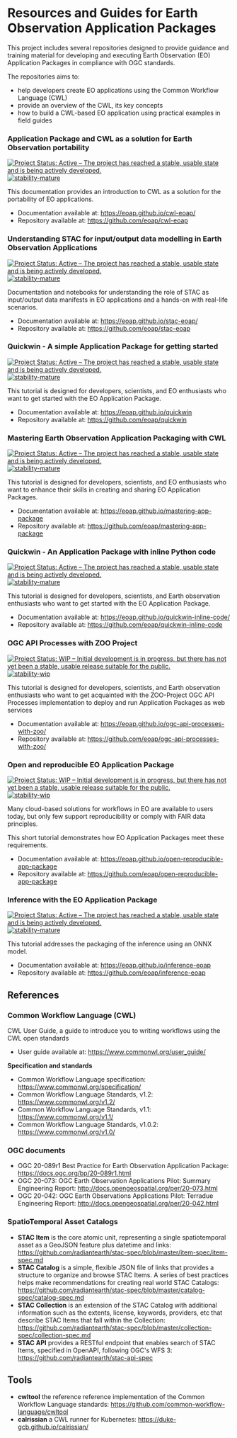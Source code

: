# Resources and Guides for Earth Observation Application Packages

This project includes several repositories designed to provide guidance and training material for developing and executing Earth Observation (EO) Application Packages in compliance with OGC standards. 

The repositories aims to:

* help developers create EO applications using the Common Workflow Language (CWL)
* provide an overview of the CWL, its key concepts
* how to build a CWL-based EO application using practical examples in field guides

### Application Package and CWL as a solution for Earth Observation portability

[![Project Status: Active – The project has reached a stable, usable state and is being actively developed.](https://www.repostatus.org/badges/latest/active.svg)](https://www.repostatus.org/#active)
[![stability-mature](https://img.shields.io/badge/stability-mature-008000.svg)](https://github.com/mkenney/software-guides/blob/master/STABILITY-BADGES.md#mature)

This documentation provides an introduction to CWL as a solution for the portability of EO applications.

* Documentation available at: https://eoap.github.io/cwl-eoap/
* Repository available at: https://github.com/eoap/cwl-eoap

### Understanding STAC for input/output data modelling in Earth Observation Applications

[![Project Status: Active – The project has reached a stable, usable state and is being actively developed.](https://www.repostatus.org/badges/latest/active.svg)](https://www.repostatus.org/#active)
[![stability-mature](https://img.shields.io/badge/stability-mature-008000.svg)](https://github.com/mkenney/software-guides/blob/master/STABILITY-BADGES.md#mature)

Documentation and notebooks for understanding the role of STAC as input/output data manifests in EO applications and a hands-on with real-life scenarios.

* Documentation available at: https://eoap.github.io/stac-eoap/
* Repository available at: https://github.com/eoap/stac-eoap

### Quickwin - A simple Application Package for getting started

[![Project Status: Active – The project has reached a stable, usable state and is being actively developed.](https://www.repostatus.org/badges/latest/active.svg)](https://www.repostatus.org/#active)
[![stability-mature](https://img.shields.io/badge/stability-mature-008000.svg)](https://github.com/mkenney/software-guides/blob/master/STABILITY-BADGES.md#mature)

This tutorial is designed for developers, scientists, and EO enthusiasts who want to get started with the EO Application Package.

* Documentation available at: https://eoap.github.io/quickwin
* Repository available at: https://github.com/eoap/quickwin 

### Mastering Earth Observation Application Packaging with CWL

[![Project Status: Active – The project has reached a stable, usable state and is being actively developed.](https://www.repostatus.org/badges/latest/active.svg)](https://www.repostatus.org/#active)
[![stability-mature](https://img.shields.io/badge/stability-mature-008000.svg)](https://github.com/mkenney/software-guides/blob/master/STABILITY-BADGES.md#mature)

This tutorial is designed for developers, scientists, and EO enthusiasts who want to enhance their skills in creating and sharing EO Application Packages.

* Documentation available at: https://eoap.github.io/mastering-app-package
* Repository available at: https://github.com/eoap/mastering-app-package

### Quickwin - An Application Package with inline Python code

[![Project Status: Active – The project has reached a stable, usable state and is being actively developed.](https://www.repostatus.org/badges/latest/active.svg)](https://www.repostatus.org/#active)
[![stability-mature](https://img.shields.io/badge/stability-mature-008000.svg)](https://github.com/mkenney/software-guides/blob/master/STABILITY-BADGES.md#mature)

This tutorial is designed for developers, scientists, and Earth observation enthusiasts who want to get started with the EO Application Package.

* Documentation available at: https://eoap.github.io/quickwin-inline-code/
* Repository available at: https://github.com/eoap/quickwin-inline-code

### OGC API Processes with ZOO Project

[![Project Status: WIP – Initial development is in progress, but there has not yet been a stable, usable release suitable for the public.](https://www.repostatus.org/badges/latest/wip.svg)](https://www.repostatus.org/#wip)
[![stability-wip](https://img.shields.io/badge/stability-wip-lightgrey.svg)](https://github.com/mkenney/software-guides/blob/master/STABILITY-BADGES.md#work-in-progress)

This tutorial is designed for developers, scientists, and Earth observation enthusiasts who want to get acquainted with the ZOO-Project OGC API Processes implementation to deploy and run Application Packages as web services

* Documentation available at: https://eoap.github.io/ogc-api-processes-with-zoo/
* Repository available at: https://github.com/eoap/ogc-api-processes-with-zoo/

### Open and reproducible EO Application Package

[![Project Status: WIP – Initial development is in progress, but there has not yet been a stable, usable release suitable for the public.](https://www.repostatus.org/badges/latest/wip.svg)](https://www.repostatus.org/#wip)
[![stability-wip](https://img.shields.io/badge/stability-wip-lightgrey.svg)](https://github.com/mkenney/software-guides/blob/master/STABILITY-BADGES.md#work-in-progress)

Many cloud-based solutions for workflows in EO are available to users today, but only few support reproducibility or comply with FAIR data principles. 

This short tutorial demonstrates how EO Application Packages meet these requirements.

* Documentation available at: https://eoap.github.io/open-reproducible-app-package
* Repository available at: https://github.com/eoap/open-reproducible-app-package

### Inference with the EO Application Package

[![Project Status: Active – The project has reached a stable, usable state and is being actively developed.](https://www.repostatus.org/badges/latest/active.svg)](https://www.repostatus.org/#active)
[![stability-mature](https://img.shields.io/badge/stability-mature-008000.svg)](https://github.com/mkenney/software-guides/blob/master/STABILITY-BADGES.md#mature)

This tutorial addresses the packaging of the inference using an ONNX model. 

* Documentation available at: https://eoap.github.io/inference-eoap
* Repository available at: https://github.com/eoap/inference-eoap

## References

### Common Workflow Language (CWL)

CWL User Guide, a guide to introduce you to writing workflows using the CWL open standards

* User guide available at: https://www.commonwl.org/user_guide/

**Specification and standards**

* Common Workflow Language specification: https://www.commonwl.org/specification/
* Common Workflow Language Standards, v1.2: https://www.commonwl.org/v1.2/
* Common Workflow Language Standards, v1.1: https://www.commonwl.org/v1.1/
* Common Workflow Language Standards, v1.0.2: https://www.commonwl.org/v1.0/

### OGC documents

* OGC 20-089r1 Best Practice for Earth Observation Application Package: https://docs.ogc.org/bp/20-089r1.html
* OGC 20-073: OGC Earth Observation Applications Pilot: Summary Engineering Report: http://docs.opengeospatial.org/per/20-073.html
* OGC 20-042: OGC Earth Observations Applications Pilot: Terradue Engineering Report: http://docs.opengeospatial.org/per/20-042.html

### SpatioTemporal Asset Catalogs

* **STAC Item** is the core atomic unit, representing a single spatiotemporal asset as a GeoJSON feature plus datetime and links: https://github.com/radiantearth/stac-spec/blob/master/item-spec/item-spec.md
* **STAC Catalog** is a simple, flexible JSON file of links that provides a structure to organize and browse STAC Items. A series of best practices helps make recommendations for creating real world STAC Catalogs: https://github.com/radiantearth/stac-spec/blob/master/catalog-spec/catalog-spec.md
* **STAC Collection** is an extension of the STAC Catalog with additional information such as the extents, license, keywords, providers, etc that describe STAC Items that fall within the Collection: https://github.com/radiantearth/stac-spec/blob/master/collection-spec/collection-spec.md
* **STAC API** provides a RESTful endpoint that enables search of STAC Items, specified in OpenAPI, following OGC's WFS 3: https://github.com/radiantearth/stac-api-spec

## Tools

* **cwltool** the reference reference implementation of the Common Workflow Language standards: https://github.com/common-workflow-language/cwltool
* **calrissian** a CWL runner for Kubernetes: https://duke-gcb.github.io/calrissian/
